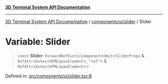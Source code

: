 [**3D Terminal System API Documentation**](../../../../README.md)

***

[3D Terminal System API Documentation](../../../../README.md) / [components/ui/slider](../README.md) / Slider

# Variable: Slider

> `const` **Slider**: `ForwardRefExoticComponent`\<`Omit`\<`SliderProps` & `RefAttributes`\<`HTMLSpanElement`\>, `"ref"`\> & `RefAttributes`\<`HTMLSpanElement`\>\>

Defined in: [src/components/ui/slider.tsx:8](https://github.com/Dicommunitas/ThreeJS_Terminal_3D2/blob/50ef787d9f23a1c5f4362ca495ac1334ca854f4f/src/components/ui/slider.tsx#L8)
